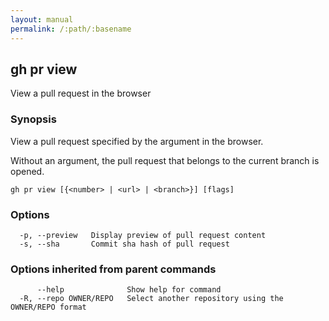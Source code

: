 ```yaml
---
layout: manual
permalink: /:path/:basename
---
```


## gh pr view

View a pull request in the browser

### Synopsis

View a pull request specified by the argument in the browser.

Without an argument, the pull request that belongs to the current
branch is opened.

```
gh pr view [{<number> | <url> | <branch>}] [flags]
```

### Options

```
  -p, --preview   Display preview of pull request content
  -s, --sha       Commit sha hash of pull request
```

### Options inherited from parent commands

```
      --help              Show help for command
  -R, --repo OWNER/REPO   Select another repository using the OWNER/REPO format
```

